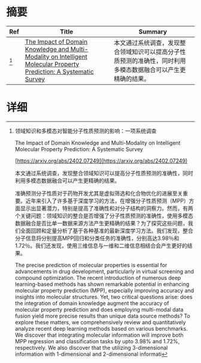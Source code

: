# 摘要

| Ref | Title | Summary |
| --- | --- | --- |
| [^1] | [The Impact of Domain Knowledge and Multi-Modality on Intelligent Molecular Property Prediction: A Systematic Survey](https://arxiv.org/abs/2402.07249) | 本文通过系统调查，发现整合领域知识可以提高分子性质预测的准确性，同时利用多模态数据融合可以产生更精确的结果。 |

# 详细

[^1]: 领域知识和多模态对智能分子性质预测的影响：一项系统调查

    The Impact of Domain Knowledge and Multi-Modality on Intelligent Molecular Property Prediction: A Systematic Survey

    [https://arxiv.org/abs/2402.07249](https://arxiv.org/abs/2402.07249)

    本文通过系统调查，发现整合领域知识可以提高分子性质预测的准确性，同时利用多模态数据融合可以产生更精确的结果。

    

    准确预测分子性质对于药物开发尤其是虚拟筛选和化合物优化的进展至关重要。近年来引入了许多基于深度学习的方法，在增强分子性质预测（MPP）方面显示出显著潜力，特别是提高了准确性和对分子结构的洞察力。然而，有两个关键问题：领域知识的整合是否增强了分子性质预测的准确性，使用多模态数据融合是否比单一数据来源方法产生更精确的结果？为了探究这些问题，我们全面回顾和定量分析了基于各种基准的最新深度学习方法。我们发现，整合分子信息将分别提高MPP回归和分类任务的准确性，分别高达3.98％和1.72％。我们还发现，使用三维信息与一维和二维信息相结合会产生更好的结果。

    The precise prediction of molecular properties is essential for advancements in drug development, particularly in virtual screening and compound optimization. The recent introduction of numerous deep learning-based methods has shown remarkable potential in enhancing molecular property prediction (MPP), especially improving accuracy and insights into molecular structures. Yet, two critical questions arise: does the integration of domain knowledge augment the accuracy of molecular property prediction and does employing multi-modal data fusion yield more precise results than unique data source methods? To explore these matters, we comprehensively review and quantitatively analyze recent deep learning methods based on various benchmarks. We discover that integrating molecular information will improve both MPP regression and classification tasks by upto 3.98% and 1.72%, respectively. We also discover that the utilizing 3-dimensional information with 1-dimensional and 2-dimensional informati
    

